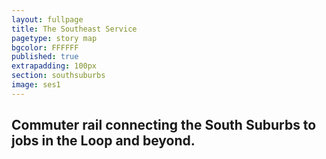```yaml
---
layout: fullpage
title: The Southeast Service
pagetype: story map
bgcolor: FFFFFF
published: true
extrapadding: 100px
section: southsuburbs
image: ses1
---
```

<div class="mapstage"></div>

## Commuter rail connecting the South Suburbs to jobs in the Loop and beyond.
